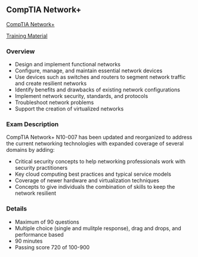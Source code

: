 ## CompTIA Network+ 

[CompTIA Network+](https://www.comptia.org/certifications/network)

[Training Material](networkplusmaterial.md)

### Overview
* Design and implement functional networks
* Configure, manage, and maintain essential network devices
* Use devices such as switches and routers to segment network traffic and create resilient networks
* Identify benefits and drawbacks of existing network configurations
* Implement network security, standards, and protocols
* Troubleshoot network problems
* Support the creation of virtualized networks

### Exam Description

CompTIA Network+ N10-007 has been updated and reorganized to address the current networking technologies with expanded coverage of several domains by adding:
* Critical security concepts to help networking professionals work with security practitioners
* Key cloud computing best practices and typical service models
* Coverage of newer hardware and virtualization techniques
* Concepts to give individuals the combination of skills to keep the network resilient

### Details
* Maximum of 90 questions
* Multiple choice (single and mulitple response), drag and drops, and performance based
* 90 minutes
* Passing score 720 of 100-900
